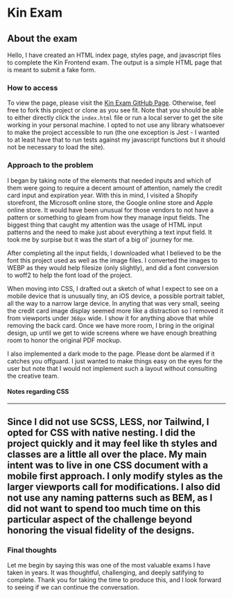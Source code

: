 # Kin Exam

## About the exam

Hello, I have created an HTML index page, styles page, and javascript files to complete the Kin Frontend exam. The output is a simple HTML page that is meant to submit a fake form.

### How to access

To view the page, please visit the [Kin Exam GitHub Page](https://mcespo.github.io/kin/). Otherwise, feel free to fork this project or clone as you see fit. Note that you should be able to either directly click the `index.html` file or run a local server to get the site working in your personal machine. I opted to not use any library whatsoever to make the project accessible to run (the one exception is Jest - I wanted to at least have that to run tests against my javascript functions but it should not be necessary to load the site).

### Approach to the problem

I began by taking note of the elements that needed inputs and which of them were going to require a decent amount of attention, namely the credit card input and expiration year. With this in mind, I visited a Shopify storefront, the Microsoft online store, the Google online store and Apple online store. It would have been unusual for those vendors to not have a pattern or something to gleam from how they manage input fields. The biggest thing that caught my attention was the usage of HTML input patterns and the need to make just about everything a text input field. It took me by surpise but it was the start of a big ol' journey for me.

After completing all the input fields, I downloaded what I believed to be the font this project used as well as the image files. I converted the images to WEBP as they would help filesize (only slightly), and did a font conversion to woff2 to help the font load of the project.

When moving into CSS, I drafted out a sketch of what I expect to see on a mobile device that is unusually tiny, an iOS device, a possible portrait tablet, all the way to a narrow large device. In anyting that was very small, seeing the credit card image display seemed more like a distraction so I removed it from viewports under `368px` wide. I show it for anything above that while removing the back card. Once we have more room, I bring in the original design, up until we get to wide screens where we have enough breathing room to honor the original PDF mockup.

I also implemented a dark mode to the page. Please dont be alarmed if it catches you offguard. I just wanted to make things easy on the eyes for the user but note that I would not implement such a layout without consulting the creative team.

#### Notes regarding CSS
---
Since I did not use SCSS, LESS, nor Tailwind, I opted for CSS with native nesting. I did the project quickly and it may feel like th styles and classes are a little all over the place. My main intent was to live in one CSS document with a mobile first approach. I only modify styles as the larger viewports call for modifications. I also did not use any naming patterns such as BEM, as I did not want to spend too much time on this particular aspect of the challenge beyond honoring the visual fidelity of the designs.
---





### Final thoughts

Let me begin by saying this was one of the most valuable exams I have taken in years. It was thoughtful, challenging, and deeply satifying to complete. Thank you for taking the time to produce this, and I look forward to seeing if we can continue the conversation.

